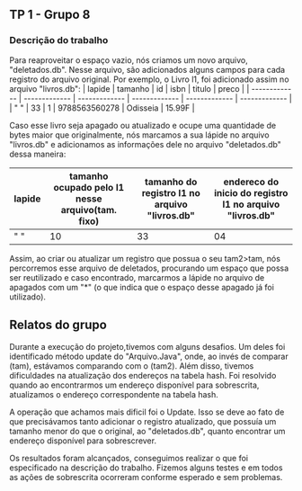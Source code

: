 ## TP 1 - Grupo 8

### Descrição do trabalho
Para reaproveitar o espaço vazio, nós criamos um novo arquivo, "deletados.db". Nesse arquivo, são adicionados alguns campos para cada registro do arquivo original.
Por exemplo, o Livro l1, foi adicionado assim no arquivo "livros.db":
| lapide        | tamanho       | id            | isbn          | titulo        | preco         |
| ------------- | ------------- | ------------- | ------------- | ------------- | ------------- |
| " "           | 33            | 1             | 9788563560278 | Odisseia      | 15.99F        |

Caso esse livro seja apagado ou atualizado e ocupe uma quantidade de bytes maior que originalmente, nós marcamos a sua lápide no arquivo "livros.db" e adicionamos as informações dele no arquivo "deletados.db" dessa maneira:

| lapide        | tamanho ocupado pelo l1 nesse arquivo(tam. fixo)       | tamanho do registro l1 no arquivo "livros.db"  | endereco do inicio do registro l1 no arquivo "livros.db"  |
| ------------- | ------------- | ------------- | ------------- | 
| " "           | 10            | 33             | 04          | 

Assim, ao criar ou atualizar um registro que possua o seu tam2>tam, nós percorremos esse arquivo de deletados, procurando um espaço que possa ser reutilizado e caso encontrado, marcarmos a lápide no arquivo de apagados com um "*" (o que indica que
o espaço desse apagado já foi utilizado).


## Relatos do grupo
Durante a execução do projeto,tivemos com alguns desafios. Um deles foi identificado método update do "Arquivo.Java", onde, ao invés de comparar (tam),
estávamos comparando com o (tam2). Além disso, tivemos dificuldades na atualização dos endereços na tabela hash. Foi resolvido quando ao encontrarmos um endereço disponível para sobrescrita,
atualizamos o endereço correspondente na tabela hash.

A operação que achamos mais dificil foi o Update. Isso se deve ao fato de que precisávamos tanto adicionar o registro atualizado, que possuía um tamanho menor do que o original, ao "deletados.db", quanto encontrar um endereço disponível para sobrescrever.

Os resultados foram alcançados, conseguimos realizar o que foi especificado na descrição do trabalho. Fizemos alguns testes e em todos as ações de sobrescrita ocorreram conforme esperado e sem problemas.
